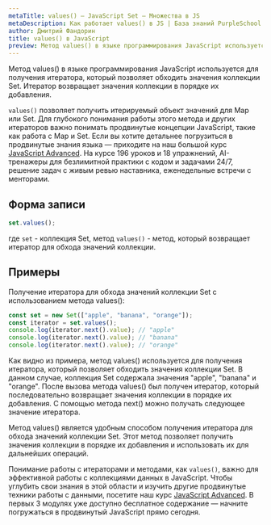 ```yaml
---
metaTitle: values() – JavaScript Set – Множества в JS
metaDescription: Как работает values() в JS | База знаний PurpleSchool
author: Дмитрий Фандорин
title: values() в JavaScript
preview: Метод values() в языке программирования JavaScript используется для получения итератора, который позволяет обходить значения коллекции Set...
---
```


Метод values() в языке программирования JavaScript используется для получения итератора, который позволяет обходить значения коллекции Set. Итератор возвращает значения коллекции в порядке их добавления.

`values()` позволяет получить итерируемый объект значений для Map или Set. Для глубокого понимания работы этого метода и других итераторов важно понимать продвинутые концепции JavaScript, такие как работа с Map и Set. Если вы хотите детальнее погрузиться в продвинутые знания языка — приходите на наш большой курс [JavaScript Advanced](https://purpleschool.ru/course/javascript-advanced?utm_source=knowledgebase&utm_medium=text&utm_campaign=kak-rabotaet-values-javascript). На курсе 196 уроков и 18 упражнений, AI-тренажеры для безлимитной практики с кодом и задачами 24/7, решение задач с живым ревью наставника, еженедельные встречи с менторами.

## Форма записи

```javascript
set.values();
```

где `set` - коллекция Set, метод `values()` - метод, который возвращает итератор для обхода значений коллекции.

## Примеры

Получение итератора для обхода значений коллекции Set с использованием метода values():

```javascript
const set = new Set(["apple", "banana", "orange"]);
const iterator = set.values();
console.log(iterator.next().value); // "apple"
console.log(iterator.next().value); // "banana"
console.log(iterator.next().value); // "orange"
```

Как видно из примера, метод values() используется для получения итератора, который позволяет обходить значения коллекции Set. В данном случае, коллекция Set содержала значения "apple", "banana" и "orange". После вызова метода values() был получен итератор, который последовательно возвращает значения коллекции в порядке их добавления. С помощью метода next() можно получать следующее значение итератора.

Метод values() является удобным способом получения итератора для обхода значений коллекции Set. Этот метод позволяет получить значения коллекции в порядке их добавления и использовать их для дальнейших операций.

Понимание работы с итераторами и методами, как `values()`, важно для эффективной работы с коллекциями данных в JavaScript. Чтобы углубить свои знания в этой области и изучить другие продвинутые техники работы с данными, посетите наш курс [JavaScript Advanced](https://purpleschool.ru/course/javascript-advanced?utm_source=knowledgebase&utm_medium=text&utm_campaign=kak-rabotaet-values-javascript). В первых 3 модулях уже доступно бесплатное содержание — начните погружаться в продвинутый JavaScript прямо сегодня.
